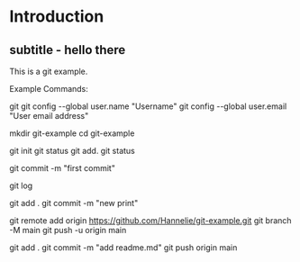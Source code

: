 # Introduction
## subtitle - hello there

This is a git example.

Example Commands:

git
git config --global user.name "Username"
git config --global user.email "User email address"

mkdir git-example
cd git-example

git init
git status
git add.
git status

git commit -m "first commit"

git log

git add .
git commit -m "new print"

git remote add origin https://github.com/Hannelie/git-example.git
git branch -M main
git push -u origin main

git add .
git commit -m "add readme.md"
git push origin main